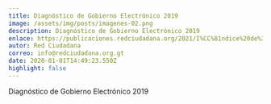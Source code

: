 ```yaml
---
title: Diagnóstico de Gobierno Electrónico 2019
image: /assets/img/posts/imagenes-02.png
description: Diagnóstico de Gobierno Electrónico 2019
enlace: https://publicaciones.redciudadana.org/2021/I%CC%81ndice%20de%20Gobierno%20Electro%CC%81nico%20-%20Red%20Ciudadana.pdf
autor: Red Ciudadana
correo: info@redciudadana.org.gt
date: 2020-01-01T14:49:23.550Z
highlight: false
---
```

Diagnóstico de Gobierno Electrónico 2019
